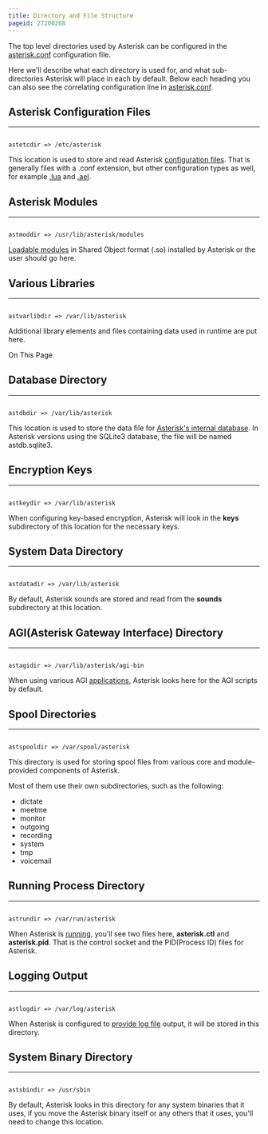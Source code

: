 ```yaml
---
title: Directory and File Structure
pageid: 27200268
---
```


The top level directories used by Asterisk can be configured in the [asterisk.conf](/Configuration/Core-Configuration/Asterisk-Main-Configuration-File) configuration file.

Here we'll describe what each directory is used for, and what sub-directories Asterisk will place in each by default. Below each heading you can also see the correlating configuration line in [asterisk.conf](/Configuration/Core-Configuration/Asterisk-Main-Configuration-File).

Asterisk Configuration Files
----------------------------




---

  
  


```

astetcdir => /etc/asterisk

```


This location is used to store and read Asterisk [configuration files](/Asterisk-Configuration-Files). That is generally files with a .conf extension, but other configuration types as well, for example [.lua](/Lua-Dialplan-Configuration) and [.ael](/Configuration/Dialplan/Asterisk-Extension-Language-AEL).

Asterisk Modules
----------------




---

  
  


```

astmoddir => /usr/lib/asterisk/modules

```


[Loadable modules](/Fundamentals/Asterisk-Architecture/Types-of-Asterisk-Modules) in Shared Object format (.so) installed by Asterisk or the user should go here.

Various Libraries
-----------------




---

  
  


```

astvarlibdir => /var/lib/asterisk

```


Additional library elements and files containing data used in runtime are put here.

On This Page 

Database Directory
------------------




---

  
  


```

astdbdir => /var/lib/asterisk

```


This location is used to store the data file for [Asterisk's internal database](/Fundamentals/Asterisk-Internal-Database). In Asterisk versions using the SQLite3 database, the file will be named astdb.sqlite3.

Encryption Keys
---------------




---

  
  


```

astkeydir => /var/lib/asterisk

```


When configuring key-based encryption, Asterisk will look in the **keys** subdirectory of this location for the necessary keys.

System Data Directory
---------------------




---

  
  


```

astdatadir => /var/lib/asterisk

```


By default, Asterisk sounds are stored and read from the **sounds** subdirectory at this location.

AGI(Asterisk Gateway Interface) Directory
-----------------------------------------




---

  
  


```

astagidir => /var/lib/asterisk/agi-bin

```


When using various AGI [applications](/Asterisk-11-Application_AGI), Asterisk looks here for the AGI scripts by default.

Spool Directories
-----------------




---

  
  


```

astspooldir => /var/spool/asterisk

```


This directory is used for storing spool files from various core and module-provided components of Asterisk.

Most of them use their own subdirectories, such as the following:

* dictate
* meetme
* monitor
* outgoing
* recording
* system
* tmp
* voicemail

Running Process Directory
-------------------------




---

  
  


```

astrundir => /var/run/asterisk

```


When Asterisk is [running](/Operation/Running-Asterisk), you'll see two files here, **asterisk.ctl** and **asterisk.pid**. That is the control socket and the PID(Process ID) files for Asterisk.

Logging Output
--------------




---

  
  


```

astlogdir => /var/log/asterisk

```


When Asterisk is configured to [provide log file](/Operation/Logging) output, it will be stored in this directory.

System Binary Directory
-----------------------




---

  
  


```

astsbindir => /usr/sbin

```


By default, Asterisk looks in this directory for any system binaries that it uses, if you move the Asterisk binary itself or any others that it uses, you'll need to change this location.  


